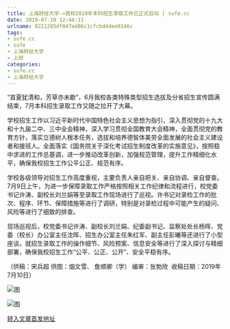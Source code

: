 ```yaml
---
title: 上海财经大学->我校2019年本科招生录取工作已正式启动 | sufe.cc
date: 2019-07-10 12:44:11
urlname: 8221285df047ad86c1cfcbd4dee0146c
tags: 
- sufe.cc
- sufe
- 上海财经大学
- 上财
categories:
- sufe.cc
- 上海财经大学
---
```



“首夏犹清和，芳草亦未歇”，6月我校各类特殊类型招生选拔及分省招生宣传圆满结束，7月本科招生录取工作又随之拉开了大幕。

学校招生工作以习近平新时代中国特色社会主义思想为指引，深入贯彻党的十九大和十九届二中、三中全会精神，深入学习贯彻全国教育大会精神，全面贯彻党的教育方针，落实立德树人根本任务，选拔和培养德智体美劳全面发展的社会主义建设者和接班人。全面落实《国务院关于深化考试招生制度改革的实施意见》，按照稳中求进的工作总基调，进一步推动改革创新，加强规范管理，提升工作精细化水平，确保我校招生工作公平公正、规范有序。

学校各级领导对招生工作高度重视，主要负责人亲自把关、亲自协调、亲自督查。7月9日上午，为进一步保障录取工作严格按照相关工作纪律和流程进行，校党委书记许涛、副校长刘兰娟等至录取工作现场进行了巡视。许书记对录检工作的批次、程序、环节、保障措施等进行了调研，特别是对录检过程中可能产生的疑问、风险等进行了细致的排查。

现场巡视后，校党委书记许涛、副校长刘兰娟、纪委副书记、监察处处长杨晖、党委（校长）办公室主任沈晖、招生办公室主任朱红军、副主任彭曦等还进行了小型座谈，就招生录取工作的操作细节、风险预案、信息安全等进行了深入探讨与精细部署，确保我校招生工作“公平、公正、公开”、安全平稳有序。

（供稿：宋兵超 供图：烟文雪、 詹顺卿（学） 编审：张勃欣  收稿日期：2019年7月10日）



![图](http://news.sufe.edu.cn/_upload/article/images/bf/8a/db3ec88940f5a8dd77babe92fae5/e6876853-acd4-4b4f-80b1-dda4661244f3.jpg)

![图](http://news.sufe.edu.cn/_upload/article/images/bf/8a/db3ec88940f5a8dd77babe92fae5/277fefe5-674f-42b4-9c7e-09605636641d.jpg)

[转入文章首发地址](http://news.sufe.edu.cn/db/88/c179a121736/page.htm)